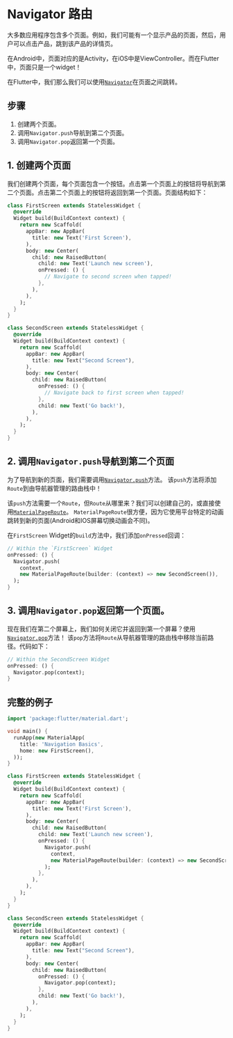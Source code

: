 # Navigator 路由

大多数应用程序包含多个页面。例如，我们可能有一个显示产品的页面，然后，用户可以点击产品，跳到该产品的详情页。

在Android中，页面对应的是Activity，在iOS中是ViewController。而在Flutter中，页面只是一个widget！

在Flutter中，我们那么我们可以使用[`Navigator`](https://docs.flutter.io/flutter/widgets/Navigator-class.html)在页面之间跳转。

## 步骤

  1. 创建两个页面。
  2. 调用`Navigator.push`导航到第二个页面。
  3. 调用`Navigator.pop`返回第一个页面。

## 1. 创建两个页面

我们创建两个页面，每个页面包含一个按钮。点击第一个页面上的按钮将导航到第二个页面。点击第二个页面上的按钮将返回到第一个页面。页面结构如下：

```dart
class FirstScreen extends StatelessWidget {
  @override
  Widget build(BuildContext context) {
    return new Scaffold(
      appBar: new AppBar(
        title: new Text('First Screen'),
      ),
      body: new Center(
        child: new RaisedButton(
          child: new Text('Launch new screen'),
          onPressed: () {
            // Navigate to second screen when tapped!
          },
        ),
      ),
    );
  }
}

class SecondScreen extends StatelessWidget {
  @override
  Widget build(BuildContext context) {
    return new Scaffold(
      appBar: new AppBar(
        title: new Text("Second Screen"),
      ),
      body: new Center(
        child: new RaisedButton(
          onPressed: () {
            // Navigate back to first screen when tapped!
          },
          child: new Text('Go back!'),
        ),
      ),
    );
  }
}
```

## 2. 调用`Navigator.push`导航到第二个页面

为了导航到新的页面，我们需要调用[`Navigator.push`](https://docs.flutter.io/flutter/widgets/Navigator/push.html)方法。
该`push`方法将添加`Route`到由导航器管理的路由栈中！

该`push`方法需要一个`Route`，但`Route`从哪里来？我们可以创建自己的，或直接使用[`MaterialPageRoute`](https://docs.flutter.io/flutter/material/MaterialPageRoute-class.html)。
`MaterialPageRoute`很方便，因为它使用平台特定的动画跳转到新的页面(Android和IOS屏幕切换动画会不同)。

在`FirstScreen` Widget的`build`方法中，我们添加`onPressed`回调：

```dart
// Within the `FirstScreen` Widget
onPressed: () {
  Navigator.push(
    context,
    new MaterialPageRoute(builder: (context) => new SecondScreen()),
  );
}
```

## 3. 调用`Navigator.pop`返回第一个页面。

现在我们在第二个屏幕上，我们如何关闭它并返回到第一个屏幕？使用[`Navigator.pop`](https://docs.flutter.io/flutter/widgets/Navigator/pop.html)方法！
该`pop`方法将`Route`从导航器管理的路由栈中移除当前路径。代码如下：

```dart
// Within the SecondScreen Widget
onPressed: () {
  Navigator.pop(context);
}
```

## 完整的例子

```dart
import 'package:flutter/material.dart';

void main() {
  runApp(new MaterialApp(
    title: 'Navigation Basics',
    home: new FirstScreen(),
  ));
}

class FirstScreen extends StatelessWidget {
  @override
  Widget build(BuildContext context) {
    return new Scaffold(
      appBar: new AppBar(
        title: new Text('First Screen'),
      ),
      body: new Center(
        child: new RaisedButton(
          child: new Text('Launch new screen'),
          onPressed: () {
            Navigator.push(
              context,
              new MaterialPageRoute(builder: (context) => new SecondScreen()),
            );
          },
        ),
      ),
    );
  }
}

class SecondScreen extends StatelessWidget {
  @override
  Widget build(BuildContext context) {
    return new Scaffold(
      appBar: new AppBar(
        title: new Text("Second Screen"),
      ),
      body: new Center(
        child: new RaisedButton(
          onPressed: () {
            Navigator.pop(context);
          },
          child: new Text('Go back!'),
        ),
      ),
    );
  }
}
```
